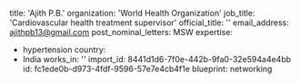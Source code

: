 title: 'Ajith P.B.'
organization: 'World Health Organization'
job_title: 'Cardiovascular health treatment supervisor'
official_title: ''
email_address: ajithpb13@gmail.com
post_nominal_letters: MSW
expertise:
  - hypertension
country:
  - India
works_in: ''
import_id: 8441d1d6-7f0e-442b-9fa0-32e594a4e4bb
id: fc1ede0b-d973-4fdf-9596-57e7e4cb4f1e
blueprint: networking
